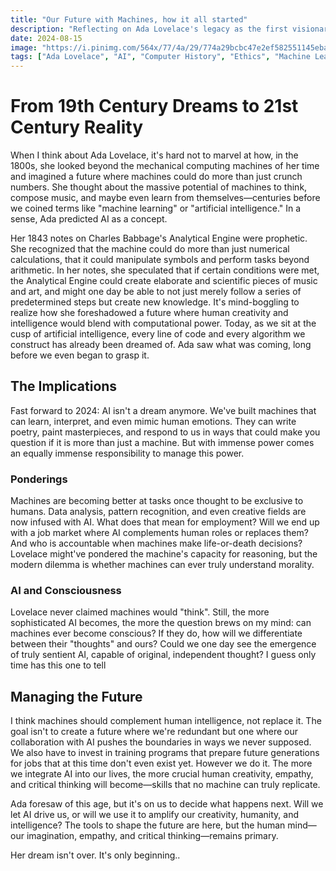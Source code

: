 ```yaml
---
title: "Our Future with Machines, how it all started"
description: "Reflecting on Ada Lovelace's legacy as the first visionary of AI, and how her early understanding of computational potential continues to shape the future of technology.."
date: 2024-08-15
image: "https://i.pinimg.com/564x/77/4a/29/774a29bcbc47e2ef582551145eba93e9.jpg"
tags: ["Ada Lovelace", "AI", "Computer History", "Ethics", "Machine Learning", "Innovation",]
---
```


# From 19th Century Dreams to 21st Century Reality

When I think about Ada Lovelace, it's hard not to marvel at how, in the 1800s, she looked beyond the mechanical computing machines of her time and imagined a future where machines could do more than just crunch numbers. She thought about the massive potential of machines to think, compose music, and maybe even learn from themselves—centuries before we coined terms like "machine learning" or "artificial intelligence." In a sense, Ada predicted AI as a concept.

Her 1843 notes on Charles Babbage's Analytical Engine were prophetic. She recognized that the machine could do more than just numerical calculations, that it could manipulate symbols and perform tasks beyond arithmetic. In her notes, she speculated that if certain conditions were met, the Analytical Engine could create elaborate and scientific pieces of music and art, and might one day be able to not just merely follow a series of predetermined steps but create new knowledge. It's mind-boggling to realize how she foreshadowed a future where human creativity and intelligence would blend with computational power. Today, as we sit at the cusp of artificial intelligence, every line of code and every algorithm we construct has already been dreamed of. Ada saw what was coming, long before we even began to grasp it.



## The Implications 

Fast forward to 2024: AI isn't a dream anymore. We've built machines that can learn, interpret, and even mimic human emotions. They can write poetry, paint masterpieces, and respond to us in ways that could make you question if it is more than just a machine. But with immense power comes an equally immense responsibility to manage this power.

### Ponderings

 Machines are becoming better at tasks once thought to be exclusive to humans. Data analysis, pattern recognition, and even creative fields are now infused with AI. What does that mean for employment? Will we end up with a job market where AI complements human roles or replaces them? And who is accountable when machines make life-or-death decisions? Lovelace might've pondered the machine's capacity for reasoning, but the modern dilemma is whether machines can ever truly understand morality.

### AI and Consciousness

 Lovelace never claimed machines would "think". Still, the more sophisticated AI becomes, the more the question brews on my mind: can machines ever become conscious? If they do, how will we differentiate between their "thoughts" and ours? Could we one day see the emergence of truly sentient AI, capable of original, independent thought? I guess only time has this one to tell

## Managing the Future 

I think machines should complement human intelligence, not replace it. The goal isn't to create a future where we're redundant but one where our collaboration with AI pushes the boundaries in ways we never supposed. We also have to invest in training programs that prepare future generations for jobs that at this time don't even exist yet. However we do it. The more we integrate AI into our lives, the more crucial human creativity, empathy, and critical thinking will become—skills that no machine can truly replicate. 

Ada foresaw of this age, but it's on us to decide what happens next. Will we let AI drive us, or will we use it to amplify our creativity, humanity, and intelligence? The tools to shape the future are here, but the human mind—our imagination, empathy, and critical thinking—remains primary. 

Her dream isn't over. It's only beginning..

